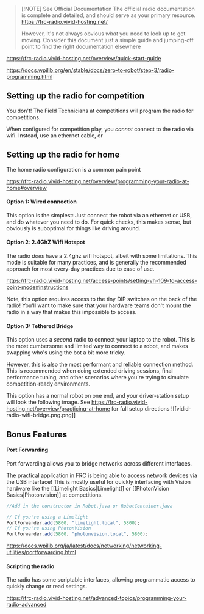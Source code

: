 


> [!NOTE] See Official Documentation
> The official radio documentation is complete and detailed, and should serve as your primary resource. 
> https://frc-radio.vivid-hosting.net/
> 
> However, It's not always obvious _what_ you need to look up to get moving. Consider this document just a simple guide and jumping-off point to find the right documentation elsewhere




https://frc-radio.vivid-hosting.net/overview/quick-start-guide

https://docs.wpilib.org/en/stable/docs/zero-to-robot/step-3/radio-programming.html


## Setting up the radio for competition
You don't! The Field Technicians at competitions will program the radio  for competitions. 

When configured for competition play, you _cannot_ connect to the radio via wifi. Instead, use an ethernet cable, or 


## Setting up the radio for home

The home radio configuration is a common pain point

https://frc-radio.vivid-hosting.net/overview/programming-your-radio-at-home#overview
#### Option 1: Wired connection
This option is the simplest: Just connect the robot via an ethernet or USB, and do whatever you need to do. For quick checks, this makes sense, but obviously is suboptimal for things like driving around. 

#### Option 2: 2.4GhZ Wifi Hotspot
The radio _does_ have a 2.4ghz wifi hotspot, albeit with some limitations. This mode is suitable for many practices, and is generally the recommended approach for most every-day practices due to ease of use.

https://frc-radio.vivid-hosting.net/access-points/setting-vh-109-to-access-point-mode#instructions

Note, this option requires access to the tiny DIP switches on the back of the radio! You'll want to make sure that your hardware teams don't mount the radio in a way that makes this impossible to access. 

#### Option 3: Tethered Bridge

This option uses a _second_ radio to connect your laptop to the robot. This is the most cumbersome and limited way to connect to a robot, and makes swapping who's using the bot a bit more tricky. 

However, this is also the most performant and reliable connection method. This is recommended when doing extended driving sessions, final performance tuning, and  other scenarios where you're trying to simulate competition-ready environments. 

This option has a normal robot on one end, and your driver-station setup will look the following image.  See https://frc-radio.vivid-hosting.net/overview/practicing-at-home for full setup directions
![[vidid-radio-wifi-bridge.png.png]]


## Bonus Features

#### Port Forwarding
Port forwarding allows you to bridge networks across different interfaces. 

The practical application in FRC is being able to access network devices via the USB interface! This is mostly useful for quickly interfacing with Vision hardware like the [[Limelight Basics|Limelight]] or [[PhotonVision Basics|Photonvision]] at competitions.

```java
//Add in the constructor in Robot.java or RobotContainer.java

// If you're using a Limelight
PortForwarder.add(5800, "limelight.local", 5800);
// If you're using PhotonVision
PortForwarder.add(5800, "photonvision.local", 5800);
```

https://docs.wpilib.org/ja/latest/docs/networking/networking-utilities/portforwarding.html

#### Scripting the radio

The radio has some scriptable interfaces, allowing programmatic access to quickly change or read settings. 

https://frc-radio.vivid-hosting.net/advanced-topics/programming-your-radio-advanced